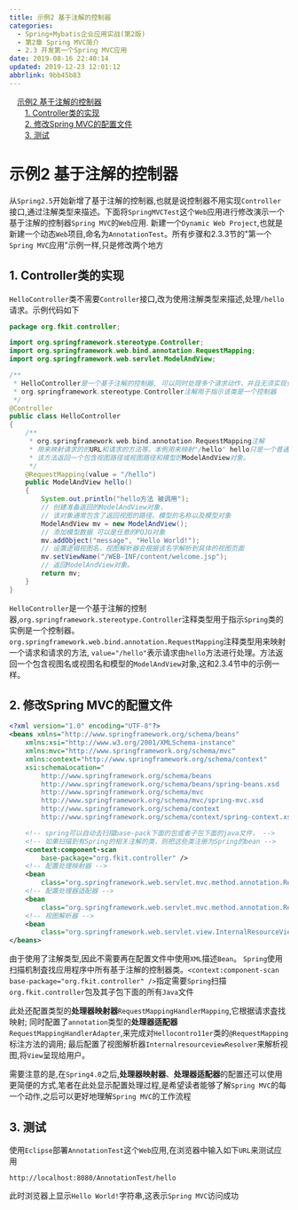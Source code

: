 ```yaml
---
title: 示例2 基于注解的控制器
categories: 
  - Spring+Mybatis企业应用实战(第2版)
  - 第2章 Spring MVC简介
  - 2.3 开发第一个Spring MVC应用
date: 2019-08-16 22:40:14
updated: 2019-12-23 12:01:12
abbrlink: 9bb45b83
---
```

<div id='my_toc'><a href="/JavaReadingNotes/9bb45b83/#示例2-基于注解的控制器" class="header_1">示例2 基于注解的控制器</a>&nbsp;<br><a href="/JavaReadingNotes/9bb45b83/#1-Controller类的实现" class="header_2">1. Controller类的实现</a>&nbsp;<br><a href="/JavaReadingNotes/9bb45b83/#2-修改Spring-MVC的配置文件" class="header_2">2. 修改Spring MVC的配置文件</a>&nbsp;<br><a href="/JavaReadingNotes/9bb45b83/#3-测试" class="header_2">3. 测试</a>&nbsp;<br></div>
<style>.header_1{margin-left: 1em;}.header_2{margin-left: 2em;}.header_3{margin-left: 3em;}.header_4{margin-left: 4em;}.header_5{margin-left: 5em;}.header_6{margin-left: 6em;}</style>
<!--more-->
<script>if (navigator.platform.search('arm')==-1){document.getElementById('my_toc').style.display = 'none';}var e,p = document.getElementsByTagName('p');while (p.length>0) {e = p[0];e.parentElement.removeChild(e);}</script>

<!--end-->
<!--SSTStart-->
# 示例2 基于注解的控制器 #
从`Spring2.5`开始新增了基于注解的控制器,也就是说控制器不用实现`Controller`接口,通过注解类型来描述。下面将`SpringMVCTest`这个`Web`应用进行修改演示一个基于注解的控制器`Spring MVC`的`Web`应用.
新建一个`Dynamic Web Project`,也就是新建一个动态`Web`项目,命名为`AnnotationTest`。所有步骤和2.3.3节的"第一个`Spring MVC`应用"示例一样,只是修改两个地方
## 1. Controller类的实现 ##
`HelloController`类不需要`Controller`接口,改为使用注解类型来描述,处理`/hello`请求。示例代码如下
```java
package org.fkit.controller;

import org.springframework.stereotype.Controller;
import org.springframework.web.bind.annotation.RequestMapping;
import org.springframework.web.servlet.ModelAndView;

/**
 * HelloController是一个基于注解的控制器, 可以同时处理多个请求动作，并且无须实现任何接口。
 * org.springframework.stereotype.Controller注解用于指示该类是一个控制器
 */
@Controller
public class HelloController
{
    /**
     * org.springframework.web.bind.annotation.RequestMapping注解
     * 用来映射请求的的URL和请求的方法等。本例用来映射"/hello" hello只是一个普通方法。
     * 该方法返回一个包含视图路径或视图路径和模型的ModelAndView对象。
     */
    @RequestMapping(value = "/hello")
    public ModelAndView hello()
    {
        System.out.println("hello方法 被调用");
        // 创建准备返回的ModelAndView对象，
        // 该对象通常包含了返回视图的路径、模型的名称以及模型对象
        ModelAndView mv = new ModelAndView();
        // 添加模型数据 可以是任意的POJO对象
        mv.addObject("message", "Hello World!");
        // 设置逻辑视图名，视图解析器会根据该名字解析到具体的视图页面
        mv.setViewName("/WEB-INF/content/welcome.jsp");
        // 返回ModelAndView对象。
        return mv;
    }
}
```
`HelloController`是一个基于注解的控制器,`org.springframework.stereotype.Controller`注释类型用于指示`Spring`类的实例是一个控制器。`org.springframework.web.bind.annotation.RequestMapping`注释类型用来映射一个请求和请求的方法, `value="/hello"`表示请求由`hello`方法进行处理。方法返回一个包含视图名或视图名和模型的`ModelAndView`对象,这和2.3.4节中的示例一样。
## 2. 修改Spring MVC的配置文件 ##
```xml
<?xml version="1.0" encoding="UTF-8"?>
<beans xmlns="http://www.springframework.org/schema/beans"
    xmlns:xsi="http://www.w3.org/2001/XMLSchema-instance"
    xmlns:mvc="http://www.springframework.org/schema/mvc"
    xmlns:context="http://www.springframework.org/schema/context"
    xsi:schemaLocation="
        http://www.springframework.org/schema/beans
        http://www.springframework.org/schema/beans/spring-beans.xsd
        http://www.springframework.org/schema/mvc
        http://www.springframework.org/schema/mvc/spring-mvc.xsd     
        http://www.springframework.org/schema/context
        http://www.springframework.org/schema/context/spring-context.xsd">

    <!-- spring可以自动去扫描base-pack下面的包或者子包下面的java文件， -->
    <!-- 如果扫描到有Spring的相关注解的类，则把这些类注册为Spring的bean -->
    <context:component-scan
        base-package="org.fkit.controller" />
    <!-- 配置处理映射器 -->
    <bean
        class="org.springframework.web.servlet.mvc.method.annotation.RequestMappingHandlerMapping" />
    <!-- 配置处理器适配器 -->
    <bean
        class="org.springframework.web.servlet.mvc.method.annotation.RequestMappingHandlerAdapter" />
    <!-- 视图解析器 -->
    <bean
        class="org.springframework.web.servlet.view.InternalResourceViewResolver" />
</beans>
```
由于使用了注解类型,因此不需要再在配置文件中使用`XML`描述`Bean`。 `Spring`使用扫描机制査找应用程序中所有基于注解的控制器类。`<context:component-scan base-package="org.fkit.controller" />`指定需要`Spring`扫描`org.fkit.controller`包及其子包下面的所有`Java`文件

此处还配置类型的**处理器映射器**`RequestMappingHandlerMapping`,它根据请求査找映射;
同时配置了`annotation`类型的**处理器适配器**`RequestMappingHandlerAdapter`,来完成对`Hellocontro11er`类的`@RequestMapping`标注方法的调用;
最后配置了视图解析器`InternalresourceviewResolver`来解析视图,将`View`呈现给用户。

需要注意的是,在`Spring4.0`之后,**处理器映射器**、**处理器适配器**的配置还可以使用更简便的方式,笔者在此处显示配置处理过程,是希望读者能够了解`Spring MVC`的每一个动作,之后可以更好地理解`Spring MVC`的工作流程
## 3. 测试 ##
使用`Eclipse`部署`AnnotationTest`这个`Web`应用,在浏览器中输入如下`URL`来测试应用
```
http://localhost:8080/AnnotationTest/hello
```
此时浏览器上显示`Hello World!`字符串,这表示`Spring MVC`访问成功
<!--SSTStop-->

